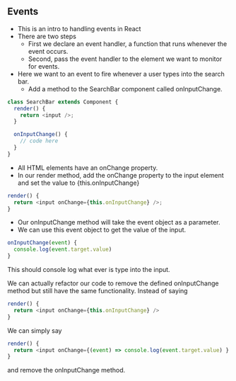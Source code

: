 ## Events

- This is an intro to handling events in React
- There are two steps
  - First we declare an event handler, a function that runs whenever the event occurs.
  - Second, pass the event handler to the element we want to monitor for events.
- Here we want to an event to fire whenever a user types into the search bar.
  - Add a method to the SearchBar component called onInputChange.
```javascript
class SearchBar extends Component {
  render() {
    return <input />;
  }

  onInputChange() {
    // code here
  }
}
```
- All HTML elements have an onChange property.
- In our render method, add the onChange property to the input element and set the value to {this.onInputChange}
```javascript
render() {
  return <input onChange={this.onInputChange} />;
}
```
- Our onInputChange method will take the event object as a parameter.
- We can use this event object to get the value of the input.
```javascript
onInputChange(event) {
  console.log(event.target.value)
}
```
This should console log what ever is type into the input.

We can actually refactor our code to remove the defined onInputChange method but still have the same functionality.
Instead of saying
```javascript
render() {
  return <input onChange={this.onInputChange} />
}
```
We can simply say
```javascript
render() {
  return <input onChange={(event) => console.log(event.target.value) }
}
```
and remove the onInputChange method.
